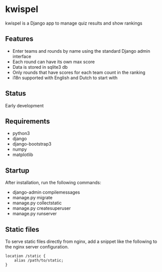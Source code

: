 # kwispel
kwispel is a Django app to manage quiz results and show rankings

## Features
 * Enter teams and rounds by name using the standard Django admin interface
 * Each round can have its own max score
 * Data is stored in sqlite3 db
 * Only rounds that have scores for each team count in the ranking
 * i18n supported with English and Dutch to start with

## Status
Early development

## Requirements
 * python3
 * django
 * django-bootstrap3
 * numpy
 * matplotlib

## Startup
After installation, run the following commands:
 * django-admin compilemessages
 * manage.py migrate
 * manage.py collectstatic
 * manage.py createsuperuser
 * manage.py runserver

## Static files
To serve static files directly from nginx, add a snippet like the following
to the nginx server configuration.

```
location /static {
    alias /path/to/static;
}
```
